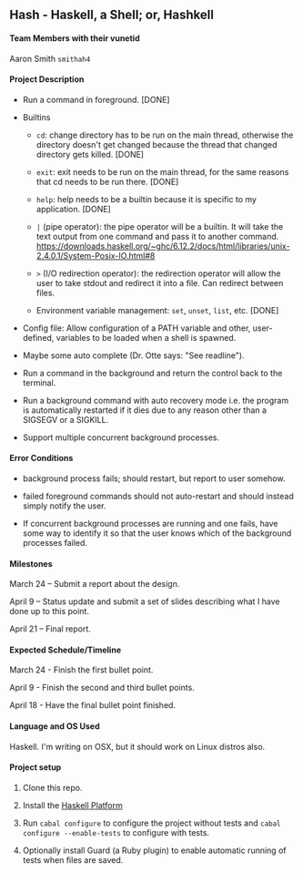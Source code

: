 ## Hash - Haskell, a Shell; or, Hashkell

#### Team Members with their vunetid

Aaron Smith `smithah4`

#### Project Description

- Run a command in foreground. [DONE]

- Builtins

  - `cd`: change directory has to be run on the main thread, otherwise the
    directory doesn't get changed because the thread that changed directory
    gets killed. [DONE]

  - `exit`: exit needs to be run on the main thread, for the same reasons that
    cd needs to be run there. [DONE]

  - `help`: help needs to be a builtin because it is specific to my
    application. [DONE]

  - `|` (pipe operator): the pipe operator will be a builtin. It will take the
    text output from one command and pass it to another command.
    https://downloads.haskell.org/~ghc/6.12.2/docs/html/libraries/unix-2.4.0.1/System-Posix-IO.html#8

  - `>` (I/O redirection operator): the redirection operator will allow the
    user to take stdout and redirect it into a file. Can redirect between
    files.

  - Environment variable management: `set`, `unset`, `list`, etc. [DONE]

- Config file: Allow configuration of a PATH variable and other, user-defined,
  variables to be loaded when a shell is spawned. 

- Maybe some auto complete (Dr. Otte says: "See readline").

- Run a command in the background and return the control back to the terminal.

- Run a background command with auto recovery mode i.e. the program is
  automatically restarted if it dies due to any reason other than a SIGSEGV or
  a SIGKILL.

- Support multiple concurrent background processes.

#### Error Conditions

- background process fails; should restart, but report to user somehow.

- failed foreground commands should not auto-restart and should instead simply
  notify the user.

- If concurrent background processes are running and one fails, have some way
  to identify it so that the user knows which of the background processes
  failed. 

#### Milestones

March 24 – Submit a report about the design.

April 9 – Status update and submit a set of slides describing what I have done
up to this point.

April 21 – Final report.

#### Expected Schedule/Timeline

March 24 - Finish the first bullet point.

April 9 - Finish the second and third bullet points.

April 18 - Have the final bullet point finished.

#### Language and OS Used

Haskell. I'm writing on OSX, but it should work on Linux distros also.

#### Project setup

1. Clone this repo.

2. Install the [Haskell Platform](https://www.haskell.org/platform/)

3. Run `cabal configure` to configure the project without tests and `cabal
   configure --enable-tests` to configure with tests.

4. Optionally install Guard (a Ruby plugin) to enable automatic running of
   tests when files are saved.

